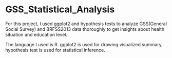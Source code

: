 # GSS_Statistical_Analysis
For this project, I used ggplot2 and hypothesis tests to analyze GSS(General Social Survey) and BRFSS2013 data thoroughly to get insights about health situation and education level.

The language I used is R. ggplot2 is used for drawing visualized summary, hypothesis test is used for statistical inference. 
